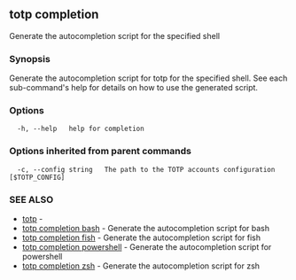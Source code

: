 ## totp completion

Generate the autocompletion script for the specified shell

### Synopsis

Generate the autocompletion script for totp for the specified shell.
See each sub-command's help for details on how to use the generated script.


### Options

```
  -h, --help   help for completion
```

### Options inherited from parent commands

```
  -c, --config string   The path to the TOTP accounts configuration [$TOTP_CONFIG]
```

### SEE ALSO

* [totp](totp.md)	 - 
* [totp completion bash](totp_completion_bash.md)	 - Generate the autocompletion script for bash
* [totp completion fish](totp_completion_fish.md)	 - Generate the autocompletion script for fish
* [totp completion powershell](totp_completion_powershell.md)	 - Generate the autocompletion script for powershell
* [totp completion zsh](totp_completion_zsh.md)	 - Generate the autocompletion script for zsh

